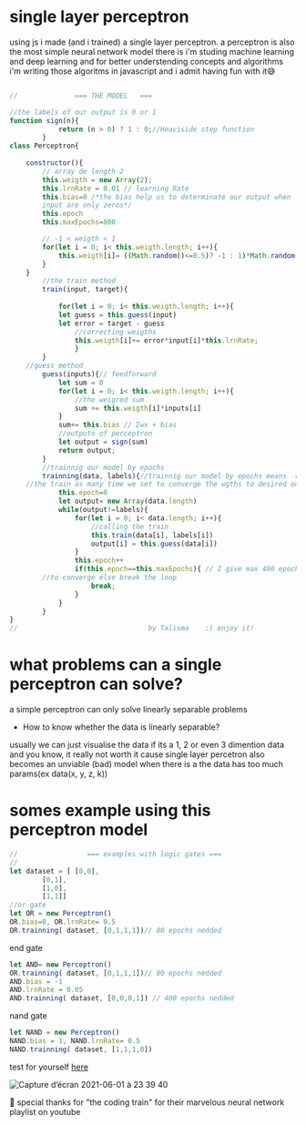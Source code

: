 # single layer perceptron 

using js i made (and i trained) a single layer perceptron.  a perceptron is also the most simple neural network model there is 
i'm studing machine learning and deep learning and for better understending concepts and algorithms i'm writing those algoritms in javascript and i admit having fun with it😅
```js

//				=== THE MODEL	===

//the labels of our output is 0 or 1
function sign(n){
			return (n > 0) ? 1 : 0;//Heaviside step function
		}
class Perceptron{
	
	constructor(){
		// array de length 2 
		this.weigth = new Array(2);
		this.lrnRate = 0.01 // learning Rate
		this.bias=0 /*the bias help us to determinate our output when 
		input are only zeros*/
		this.epoch 
		this.maxEpochs=800

		// -1 < weigth < 1
		for(let i = 0; i< this.weigth.length; i++){	
			this.weigth[i]= ((Math.random()<=0.5)? -1 : 1)*Math.random()
		}
	}
		//the train method 
		train(input, target){
			
			for(let i = 0; i< this.weigth.length; i++){
			let guess = this.guess(input)
			let error = target - guess 
				//correcting weigths
				this.weigth[i]+= error*input[i]*this.lrnRate;
				}
		}
    //guess method 
		guess(inputs){// feedforward
			let sum = 0
			for(let i = 0; i< this.weigth.length; i++){
				//the weigred sum
				sum += this.weigth[i]*inputs[i]
			}	 
			sum+= this.bias // Σwx + bias 
			//outputo of perceptron
			let output = sign(sum)
			return output;	
		}	
		//trainnig our model by epochs 	
		trainning(data, labels){//trainnig our model by epochs means  repeat 
    //the train as many time we set to converge the wgths to desired ones	
			this.epoch=0
			let output= new Array(data.length)
			while(output!=labels){
				for(let i = 0; i< data.length; i++){
					//calling the train
					this.train(data[i], labels[i])
					output[i] = this.guess(data[i])
				}
				this.epoch++
				if(this.epoch==this.maxEpochs){ // I give max 400 epochs 
        //to converge else break the loop
					break;
				}
			}
		}				
}
//                                by Talisma	:) enjoy it!
```


# what problems can a single perceptron can solve?

a simple perceptron can only solve linearly separable problems

* How to know whether the data is linearly separable?

usually we can just visualise the data if its a 1, 2 or even 3 dimention data and
you know, it really not worth it cause single layer percetron also becomes an unviable (bad) model when there is a the data has too much params(ex data(x, y, z, k)) 

# somes example using this perceptron model
```js
//		           === examples with logic gates ===
//
let dataset = [	[0,0],
		[0,1], 
		[1,0],
		[1,1]]
//or gate
let OR = new Perceptron()
OR.bias=0, OR.lrnRate= 0.5
OR.trainning( dataset, [0,1,1,1])// 80 epochs nedded
```
end gate 
```js
let AND= new Perceptron()
OR.trainning( dataset, [0,1,1,1])// 80 epochs nedded
AND.bias = -1
AND.lrnRate = 0.05 
AND.trainning( dataset, [0,0,0,1]) // 400 epochs nedded
```
nand gate  

```js
let NAND = new Perceptron()
NAND.bias = 1, NAND.lrnRate= 0.5
NAND.trainning( dataset, [1,1,1,0]) 
```

test for yourself <a href="https://singlelayerperceptron.talismamanuel.repl.co">here</a>

![Capture d’écran 2021-06-01 à 23 39 40](https://user-images.githubusercontent.com/62837677/120398896-f4562700-c332-11eb-9e24-6cbf4e38eeb0.png)

🤩 special thanks for "the coding train" for their marvelous neural network playlist on youtube

